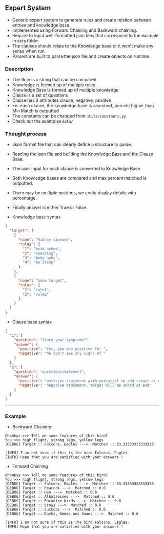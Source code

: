 ## Expert System 
* Generic expert system to generate rules and create relation between entries and knowledge base.
* Implemented using Forward Chaining and Backward chaining.
* Require to input well-formatted json files that correspond to the example in ```data``` folder
* The clauses should relate to the Knowledge base or it won't make any sense when run.
* Parsers are built to parse the json file and create objects on runtime.

### Description
* The Rule is a string that can be compared.
* Knowledge is formed up of multiple rules
* Knowledge Base is formed up of multiple knowledge
* Clause is a set of questions
* Clause has 3 attributes clause, negative, positive
* For each clause, the knowledge base is searched, percent higher than Min Match is outputted
* The constants can be changed from ```utils/constants.py```
* Check out the examples ```data/```

### Thought process
* Json format file that can clearly define a structure to parse.
* Reading the json file and building the Knowledge Base and the Clause Base.
* The user input for each clause is converted to Knowledge Base.
* Both Knowledge bases are compared and max percent matched is outputted.
* There may be multiple matches, we could display details with percentage.
* Finally answer is either True or False.

   
* Knowledge base syntax
```json
{
  "target": [
    {
      "name": "Kidney disease",
      "rules": {
        "1": "head aches",
        "2": "vomiting",
        "3": "body ache",
        "4": "no sleep"
      }
    },
    {
      "name": "Some target",
      "rules": {
        "1": "rule1",
        "2": "rule2"
      }
    }
  ]
}
```


* Clause base syntax
```json
{
  "1": {
    "question": "State your symptoms?",
    "answer": {
      "positive": "Yes, you are positive for ",
      "negative": "We don't see any signs of "
    }
  },
  "2": {
    "question": "question/statement",
    "answer": {
      "positive": "positive statement with potential to add target at end",
      "negative": "negative statement, target will be added at end"
    }
  }
}
```

----------------------------------
### Example
* Backward Chaining
```console
Chankya >>> Tell me some features of this bird?
You >>> high flight, strong legs, yellow legs
[DEBUG] Target :: Falcons, Eagles --->  Matched :: 33.33333333333333

[INFO] I am not sure if this is the bird Falcons, Eagles
[INFO] Hope that you are satisfied with your answers !
```

* Forward Chaining
```console
Chankya >>> Tell me some features of this bird?
You >>> high flight, strong legs, yellow legs
[DEBUG] Target :: Falcons, Eagles --->  Matched :: 33.33333333333333
[DEBUG] Target :: Peacock --->  Matched :: 0.0
[DEBUG] Target :: Hen --->  Matched :: 0.0
[DEBUG] Target :: Albatrosses --->  Matched :: 0.0
[DEBUG] Target :: Paradise birds --->  Matched :: 0.0
[DEBUG] Target :: Crows --->  Matched :: 0.0
[DEBUG] Target :: Cuckoos --->  Matched :: 0.0
[DEBUG] Target :: Ducks, Geese and Swans --->  Matched :: 0.0

[INFO] I am not sure if this is the bird Falcons, Eagles
[INFO] Hope that you are satisfied with your answers !
```